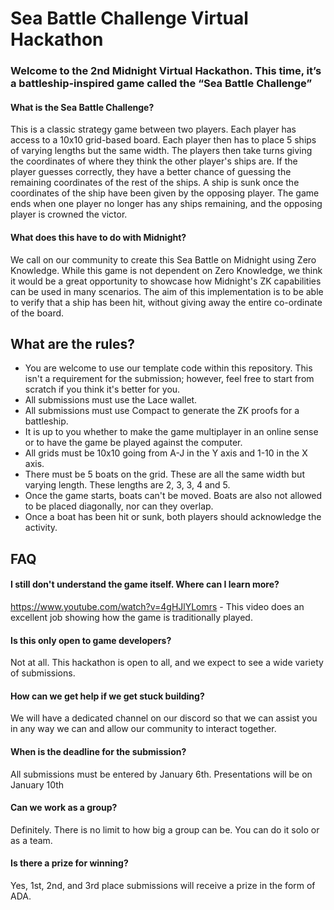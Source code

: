 # Sea Battle Challenge Virtual Hackathon

### Welcome to the 2nd Midnight Virtual Hackathon. This time, it’s a battleship-inspired game called the “Sea Battle Challenge”

#### What is the Sea Battle Challenge?

This is a classic strategy game between two players. Each player has access to a 10x10 grid-based board. Each player then has to place 5 ships of varying lengths but the same width. The players then take turns giving the coordinates of where they think the other player's ships are. If the player guesses correctly, they have a better chance of guessing the remaining coordinates of the rest of the ships. A ship is sunk once the coordinates of the ship have been given by the opposing player. The game ends when one player no longer has any ships remaining, and the opposing player is crowned the victor.

#### What does this have to do with Midnight?

We call on our community to create this Sea Battle on Midnight using Zero Knowledge. While this game is not dependent on Zero Knowledge, we think it would be a great opportunity to showcase how Midnight's ZK capabilities can be used in many scenarios. The aim of this implementation is to be able to verify that a ship has been hit, without giving away the entire co-ordinate of the board.

## What are the rules?

- You are welcome to use our template code within this repository. This isn't a requirement for the submission; however, feel free to start from scratch if you think it's better for you.
- All submissions must use the Lace wallet.
- All submissions must use Compact to generate the ZK proofs for a battleship.
- It is up to you whether to make the game multiplayer in an online sense or to have the game be played against the computer.
- All grids must be 10x10 going from A-J in the Y axis and 1-10 in the X axis.
- There must be 5 boats on the grid. These are all the same width but varying length. These lengths are 2, 3, 3, 4 and 5.
- Once the game starts, boats can't be moved. Boats are also not allowed to be placed diagonally, nor can they overlap.
- Once a boat has been hit or sunk, both players should acknowledge the activity.

## FAQ

#### I still don't understand the game itself. Where can I learn more?

https://www.youtube.com/watch?v=4gHJlYLomrs - This video does an excellent job showing how the game is traditionally played.

#### Is this only open to game developers?

Not at all. This hackathon is open to all, and we expect to see a wide variety of submissions.

#### How can we get help if we get stuck building?

We will have a dedicated channel on our discord so that we can assist you in any way we can and allow our community to interact together.

#### When is the deadline for the submission?

All submissions must be entered by January 6th. Presentations will be on January 10th

#### Can we work as a group?

Definitely. There is no limit to how big a group can be. You can do it solo or as a team.

#### Is there a prize for winning?

Yes, 1st, 2nd, and 3rd place submissions will receive a prize in the form of ADA.
